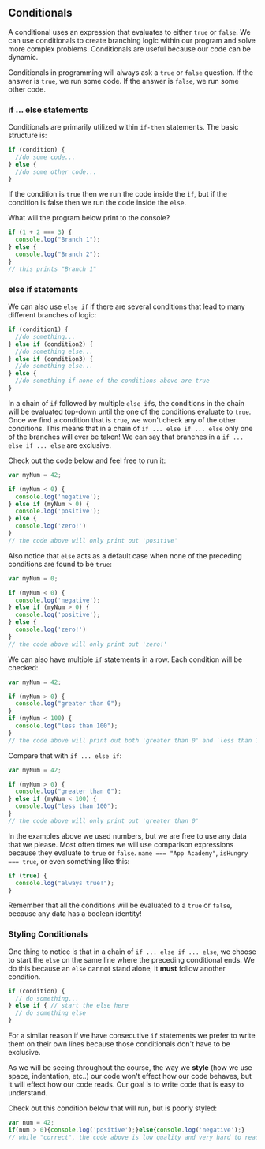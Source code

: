 ## Conditionals

A conditional uses an expression that evaluates to either `true` or `false`. We can
use conditionals to create branching logic within our program and solve more
complex problems. Conditionals are useful because our code can be dynamic.

Conditionals in programming will always ask a `true` or `false` question. If the answer is `true`,
we run some code. If the answer is `false`, we run some other code.

### if ... else statements

Conditionals are primarily utilized within `if-then` statements. The basic
structure is:

```js
if (condition) {
  //do some code...
} else {
  //do some other code...
}
```

If the condition is `true` then we run the code inside the `if`, but if the condition is false then we run the code inside the `else`.

What will the program below print to the console?

```js
if (1 + 2 === 3) {
  console.log("Branch 1");
} else {
  console.log("Branch 2");
}
// this prints "Branch 1"
```

### else if statements

We can also use `else if` if there are several conditions that lead to many
different branches of logic:

```js
if (condition1) {
  //do something...
} else if (condition2) {
  //do something else...
} else if (condition3) {
  //do something else...
} else {
  //do something if none of the conditions above are true
}
```

In a chain of `if` followed by multiple `else if`s, the conditions in the chain
will be evaluated top-down until the one of the conditions evaluate to `true`.
Once we find a condition that is `true`,  we won't check any of the other
conditions.
This means that in a chain of `if ... else if ... else` only one of the branches
will ever be taken! We can say that branches in a `if ... else if ... else`
are exclusive.

Check out the code below and feel free to run it:

```js
var myNum = 42;

if (myNum < 0) {
  console.log('negative');
} else if (myNum > 0) {
  console.log('positive');
} else {
  console.log('zero!')
}
// the code above will only print out 'positive'
```

Also notice that `else` acts as a default case when none of the preceding
conditions are found to be `true`:

```js
var myNum = 0;

if (myNum < 0) {
  console.log('negative');
} else if (myNum > 0) {
  console.log('positive');
} else {
  console.log('zero!')
}
// the code above will only print out 'zero!'
```

We can also have multiple `if` statements in a row. Each condition will be
checked:

```js
var myNum = 42;

if (myNum > 0) {
  console.log("greater than 0");
}
if (myNum < 100) {
  console.log("less than 100");
}
// the code above will print out both 'greater than 0' and `less than 100`
```

Compare that with `if ... else if`:

```js
var myNum = 42;

if (myNum > 0) {
  console.log("greater than 0");
} else if (myNum < 100) {
  console.log("less than 100");
}
// the code above will only print out 'greater than 0'
```

In the examples above we used numbers, but we are free to use any data that we please.
Most often times we will use comparison expressions because they evaluate to `true` or
`false`. `name === "App Academy"`, `isHungry === true`, or even something like this:

```js
if (true) {
  console.log("always true!");
}
```

Remember that all the conditions will be evaluated to a `true` or `false`, because any
data has a boolean identity!

### Styling Conditionals
One thing to notice is that in a chain of `if ... else if ... else`, we choose
to start the `else` on the same line where the preceding conditional ends. We
do this because an `else` cannot stand alone, it **must** follow another
condition.

```js
if (condition) {
  // do something...
} else if { // start the else here
  // do something else
}
```

For a similar reason if we have consecutive `if` statements we prefer to write
them on their own lines because those conditionals don't have to be exclusive.

As we will be seeing throughout the course, the way we **style** (how we use
space, indentation, etc..) our code won't effect how our code behaves, but it
will effect how our code reads. Our goal is to write code that is easy to understand.

Check out this condition below that will run, but is poorly styled:

```js
var num = 42;
if(num > 0){console.log('positive');}else{console.log('negative');}
// while "correct", the code above is low quality and very hard to read
```
